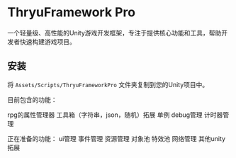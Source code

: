 # ThryuFramework Pro

一个轻量级、高性能的Unity游戏开发框架，专注于提供核心功能和工具，帮助开发者快速构建游戏项目。

## 安装

将 `Assets/Scripts/ThryuFrameworkPro` 文件夹复制到您的Unity项目中。

目前包含的功能：

rpg的属性管理器
工具箱（字符串，json，随机）拓展
单例
debug管理
计时器管理

正在准备的功能：
ui管理
事件管理
资源管理
对象池
特效池
网络管理
其他unity拓展

